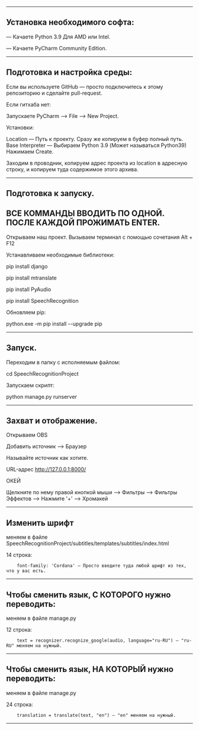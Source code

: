 -----------------------------------------------------------
Установка необходимого софта:
-----------------------------------------------------------

— Качаете Python 3.9 Для AMD или Intel.

— Качаете PyCharm Community Edition.

-----------------------------------------------------------
Подготовка и настройка среды:
-----------------------------------------------------------

Если вы используете GitHub — просто подключитесь к этому репозиторию и сделайте pull-request.

Если гитхаба нет:

Запускаете PyCharm —> File —> New Project.

Установки:

Location — Путь к проекту. Сразу же копируем в буфер полный путь.
Base Interpreter — Выбираем Python 3.9 (Может называться Python39)
Нажимаем Create.

Заходим в проводник, копируем адрес проекта из location в адресную строку, и копируем туда содержимое этого архива.

-----------------------------------------------------------
Подготовка к запуску.
-----------------------------------------------------------
ВСЕ КОММАНДЫ ВВОДИТЬ ПО ОДНОЙ. ПОСЛЕ КАЖДОЙ ПРОЖИМАТЬ ENTER. 
-----------------------------------------------------------

Открываем наш проект.
Вызываем терминал с помощью сочетания Alt + F12

Устанавливаем необходимые библиотеки:

pip install django

pip install mtranslate

pip install PyAudio

pip install SpeechRecognition

Обновляем pip:

python.exe -m pip install --upgrade pip

-----------------------------------------------------------
Запуск.
-----------------------------------------------------------

Переходим в папку с исполняемым файлом:

cd SpeechRecognitionProject

Запускаем скрипт:

python manage.py runserver

-----------------------------------------------------------
Захват и отображение.
-----------------------------------------------------------

Открываем OBS

Добавить источник —> Браузер

Называйте источник как хотите.

URL-адрес http://127.0.0.1:8000/

ОКЕЙ

Щелкните по нему правой кнопкой мыши —> Фильтры —> Фильтры Эффектов —> Нажмите '+' —> Хромакей

-----------------------------------------------------------
Изменить шрифт 
-----------------------------------------------------------
меняем в файле SpeechRecognitionProject/subtitles/templates/subtitles/index.html 

14 строка:
        
        font-family: 'Cordana' — Просто введите туда любой шрифт из тех, что у вас есть.

-----------------------------------------------------------
Чтобы сменить язык, С КОТОРОГО нужно переводить:
-----------------------------------------------------------
меняем в файле manage.py

12 строка:
        
        text = recognizer.recognize_google(audio, language="ru-RU") — "ru-RU" меняем на нужный.

-----------------------------------------------------------
Чтобы сменить язык, НА КОТОРЫЙ нужно переводить:
-----------------------------------------------------------
меняем в файле manage.py

24 строка:
        
        translation = translate(text, "en") — "en" меняем на нужный.
-----------------------------------------------------------




